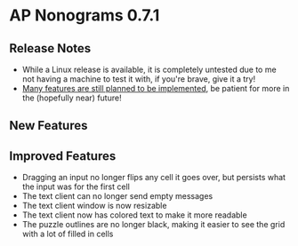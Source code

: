 # AP Nonograms 0.7.1
## Release Notes
- While a Linux release is available, it is completely untested due to me not having a machine to test it with, if you're brave, give it a try!
- [Many features are still planned to be implemented](https://github.com/CommandTM/ap-nonograms?tab=readme-ov-file#roadmap), be patient for more in the (hopefully near) future!

## New Features

## Improved Features
- Dragging an input no longer flips any cell it goes over, but persists what the input was for the first cell
- The text client can no longer send empty messages
- The text client window is now resizable
- The text client now has colored text to make it more readable
- The puzzle outlines are no longer black, making it easier to see the grid with a lot of filled in cells